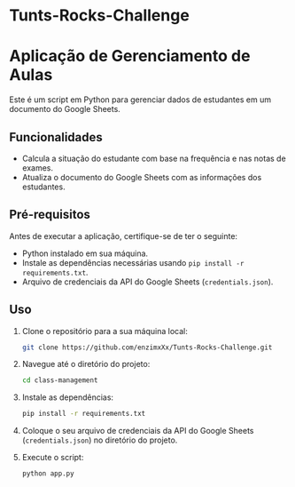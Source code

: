 ﻿# Tunts-Rocks-Challenge

# Aplicação de Gerenciamento de Aulas

Este é um script em Python para gerenciar dados de estudantes em um documento do Google Sheets.

## Funcionalidades

- Calcula a situação do estudante com base na frequência e nas notas de exames.
- Atualiza o documento do Google Sheets com as informações dos estudantes.

## Pré-requisitos

Antes de executar a aplicação, certifique-se de ter o seguinte:

- Python instalado em sua máquina.
- Instale as dependências necessárias usando `pip install -r requirements.txt`.
- Arquivo de credenciais da API do Google Sheets (`credentials.json`).

## Uso

1. Clone o repositório para a sua máquina local:

    ```bash
    git clone https://github.com/enzimxXx/Tunts-Rocks-Challenge.git
    ```

2. Navegue até o diretório do projeto:

    ```bash
    cd class-management
    ```

3. Instale as dependências:

    ```bash
    pip install -r requirements.txt
    ```

4. Coloque o seu arquivo de credenciais da API do Google Sheets (`credentials.json`) no diretório do projeto.

5. Execute o script:

    ```bash
    python app.py
    ```
